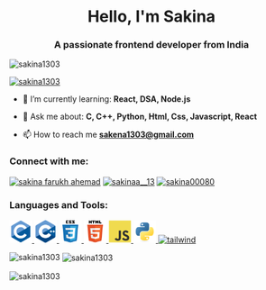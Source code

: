 <h1 align="center">Hello, I'm Sakina</h1>
<h3 align="center">A passionate frontend developer from India</h3>

<p align="left"> <img src="https://komarev.com/ghpvc/?username=sakina1303&label=Profile%20views&color=0e75b6&style=flat" alt="sakina1303" /> </p>

<p align="left"> <a href="https://github.com/ryo-ma/github-profile-trophy"><img src="https://github-profile-trophy.vercel.app/?username=sakina1303" alt="sakina1303" /></a> </p>

- 🌱 I’m currently learning: **React, DSA, Node.js**

- 💬 Ask me about: **C, C++, Python, Html, Css, Javascript, React**

- 📫 How to reach me **sakena1303@gmail.com**

<h3 align="left">Connect with me:</h3>
<p align="left">
<a href="https://linkedin.com/in/sakina farukh ahemad" target="blank"><img align="center" src="https://raw.githubusercontent.com/rahuldkjain/github-profile-readme-generator/master/src/images/icons/Social/linked-in-alt.svg" alt="sakina farukh ahemad" height="30" width="40" /></a>
<a href="https://instagram.com/sakinaa__13" target="blank"><img align="center" src="https://raw.githubusercontent.com/rahuldkjain/github-profile-readme-generator/master/src/images/icons/Social/instagram.svg" alt="sakinaa__13" height="30" width="40" /></a>
<a href="https://discord.gg/sakina00080" target="blank"><img align="center" src="https://raw.githubusercontent.com/rahuldkjain/github-profile-readme-generator/master/src/images/icons/Social/discord.svg" alt="sakina00080" height="30" width="40" /></a>
</p>

<h3 align="left">Languages and Tools:</h3>
<p align="left"> <a href="https://www.cprogramming.com/" target="_blank" rel="noreferrer"> <img src="https://raw.githubusercontent.com/devicons/devicon/master/icons/c/c-original.svg" alt="c" width="40" height="40"/> </a> <a href="https://www.w3schools.com/cpp/" target="_blank" rel="noreferrer"> <img src="https://raw.githubusercontent.com/devicons/devicon/master/icons/cplusplus/cplusplus-original.svg" alt="cplusplus" width="40" height="40"/> </a> <a href="https://www.w3schools.com/css/" target="_blank" rel="noreferrer"> <img src="https://raw.githubusercontent.com/devicons/devicon/master/icons/css3/css3-original-wordmark.svg" alt="css3" width="40" height="40"/> </a> <a href="https://www.w3.org/html/" target="_blank" rel="noreferrer"> <img src="https://raw.githubusercontent.com/devicons/devicon/master/icons/html5/html5-original-wordmark.svg" alt="html5" width="40" height="40"/> </a> <a href="https://developer.mozilla.org/en-US/docs/Web/JavaScript" target="_blank" rel="noreferrer"> <img src="https://raw.githubusercontent.com/devicons/devicon/master/icons/javascript/javascript-original.svg" alt="javascript" width="40" height="40"/> </a> <a href="https://www.python.org" target="_blank" rel="noreferrer"> <img src="https://raw.githubusercontent.com/devicons/devicon/master/icons/python/python-original.svg" alt="python" width="40" height="40"/> </a> <a href="https://tailwindcss.com/" target="_blank" rel="noreferrer"> <img src="https://www.vectorlogo.zone/logos/tailwindcss/tailwindcss-icon.svg" alt="tailwind" width="40" height="40"/> </a> </p>

<p><img align="left" src="https://github-readme-stats.vercel.app/api/top-langs?username=sakina1303&show_icons=true&locale=en&layout=compact" alt="sakina1303" /></p>

<p>&nbsp;<img align="center" src="https://github-readme-stats.vercel.app/api?username=sakina1303&show_icons=true&locale=en" alt="sakina1303" /></p>

<p><img align="center" src="https://github-readme-streak-stats.herokuapp.com/?user=sakina1303&" alt="sakina1303" /></p>

